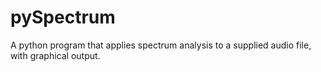 # pySpectrum
A python program that applies spectrum analysis to a supplied audio file, with graphical output.
